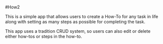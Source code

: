 #How2

This is a simple app that allows users to create a How-To for any task in life along with setting as many steps as possible for completing the task.

This app uses a tradition CRUD system, so users can also edit or delete either how-tos or steps in the how-to.
